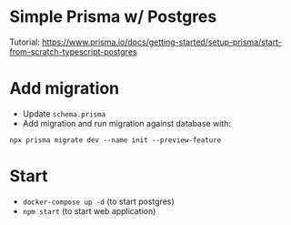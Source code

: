 # Simple Prisma w/ Postgres

Tutorial: https://www.prisma.io/docs/getting-started/setup-prisma/start-from-scratch-typescript-postgres

# Add migration

- Update `schema.prisma`
- Add migration and run migration against database with:

```
npx prisma migrate dev --name init --preview-feature
```

# Start

- `docker-compose up -d` (to start postgres)
- `npm start` (to start web application)
